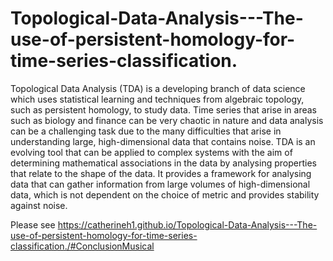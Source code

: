 # Topological-Data-Analysis---The-use-of-persistent-homology-for-time-series-classification.
Topological Data Analysis (TDA) is a developing branch of data science which uses statistical learning and techniques from algebraic topology, such as persistent homology, to study data. Time series that arise in areas such as biology and finance can be very chaotic in nature and data analysis can be a challenging task due to the many difficulties that arise in understanding large, high-dimensional data that contains noise. TDA is an evolving tool that can be applied to complex systems with the aim of determining mathematical associations in the data by analysing properties that relate to the shape of the data. It provides a framework for analysing data that can gather information from large volumes of high-dimensional data, which is not dependent on the choice of metric and provides stability against noise.


Please see https://catherineh1.github.io/Topological-Data-Analysis---The-use-of-persistent-homology-for-time-series-classification./#ConclusionMusical
